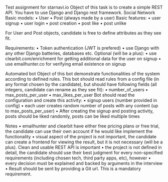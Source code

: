Test assignment for starnavi.io
Object of this task is to create a simple REST API. You have to use Django and Django rest framework. Social Network
Basic models:
•	User
•	Post (always made by a user) Basic features:
•	user signup
•	user login
•	post creation
•	post like
•	post unlike


For User and Post objects, candidate is free to define attributes as they see fit.

Requirements:
•	Token authentication (JWT is prefered)
•	use Django with any other Django batteries, databases etc. Optional (will be a plus):
•	use clearbit.com/enrichment for getting additional data for the user on signup
•	use emailhunter.co for verifying email existence on signup

Automated bot Object of this bot demonstrate functionalities of the system according to defined rules. This bot should read rules from a config file (in any format chosen by the candidate), but should have following fields (all integers, candidate can rename as they see fit):
•	number_of_users
•	max_posts_per_user
•	max_likes_per_user Bot should read the configuration and create this activity:
•	signup users (number provided in config)
•	each user creates random number of posts with any content (up to max_posts_per_user)
•	After creating the signup and posting activity, posts should be liked randomly, posts can be liked multiple times

Notes
•	emailhunter and clearbit have either free pricing plans or free trial, the candidate can use their own account if he would like implement the functionality
•	visual aspect of the project is not important, the candidate can create a frontend for viewing the result, but it is not necessary (will be a plus). Clean and usable REST API is important
•	the project is not defined in detail, the candidate should use their best judgment for every non-specified requirements (including chosen tech, third party apps, etc), however
•	every decision must be explained and backed by arguments in the interview
•	Result should be sent by providing a Git url. This is a mandatory requirement.


